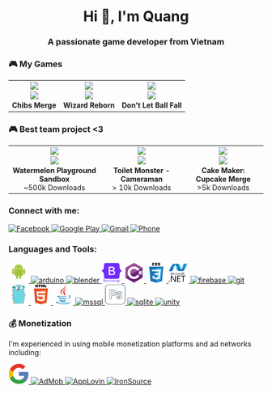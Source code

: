 <h1 align="center">Hi 👋, I'm Quang</h1>
<h3 align="center">A passionate game developer from Vietnam</h3>
<h3 align="left">🎮 My Games</h3>
<table>
  <tr>
    <td align="center">
      <img src="https://play-lh.googleusercontent.com/RZnSkz3o07tZYRUT5u89sSpYQY0bXi4AxWs_2aU4ixfWZqw9xtEDIuEnKSBDq0ey-eo=w416-h235-rw" width="300"/><br/>
      <img src="https://play-lh.googleusercontent.com/RT4a1tFu4y__aIzqYBS7zWuj6n1fujtpdz84cf2ZZnoFyiKnR1ZHFQ1lSPcI7QyNhO0=s64-rw" width="40"/>  
      <br/><b>Chibs Merge</b><br/>
    </td>
    <td align="center">
      <img src="https://play-lh.googleusercontent.com/FZlFzP7OcE9yzPOEVnjCzctphb2Vd-8KP_JEEGNDmrri3xoLSPiHO0jxv8gtwYam8wA=w416-h235-rw" width="300"/><br/>
      <img src="https://play-lh.googleusercontent.com/4CCtNGK1oqvkzKpJ4npl8XG9D34SRRcqP2ysdMbQ6pq5HTo6XujUD8XZNBoeQnZGTzQ=s64-rw" width="40"/>  
      <br/><b>Wizard Reborn</b><br/>
    </td>
    <td align="center">
      <img src="https://play-lh.googleusercontent.com/go7OoiU6lnoSgcqDYhXw11Iw6cWrplspIzEwwo8ZhS604L04pbqAWJKJf_pYep9WbpQf=w416-h235-rw" width="300"/><br/>
      <img src="https://play-lh.googleusercontent.com/woIDSohLxJTcCXcPFsJvyefVM2ZQreujPycgSeBu1ysFgsANU0Rc7GuwxCgIGLuNX00=s64-rw" width="40"/>  
      <br/><b>Don't Let Ball Fall</b><br/>
    </td>
  </tr>
</table>

<h3 align="left">🎮 Best team project <3 </h3>
<table>
  <tr>
    <td align="center">
      <img src="https://play-lh.googleusercontent.com/jZt7LM13waaFZaawgD2rlSyLiy9NsLdz3gf13wQqQjTDcXqAXrAxBA2934c5YrP1ISg=w416-h235-rw" width="300"/><br/>
      <img src="https://play-lh.googleusercontent.com/pL_xchUwMUZijYH5FcM0eKVxcsNEtQTBR4DOijwSkBIhdc7k5XHhUVADZTDjIXo_wYbx=s64-rw" width="40"/>  
      <br/><b>Watermelon Playground Sandbox</b><br/> ~500k Downloads
    </td>
    <td align="center">
      <img src="https://play-lh.googleusercontent.com/J-XJZo7Q_Md3eZY-RhCRZS1LPU0yJRZLNCUuwzzH3DOVKAzOdk7bRZG5VM4yieV7Rg=w526-h296-rw" width="300"/><br/>
      <img src="https://play-lh.googleusercontent.com/pVmXscZlyEMkU2oLl_YqJ8luPW7AoaXbiGgNSRt2l1YvkCtANXoMIWswS-at_VAB4Jg=s48-rw" width="40"/>  
      <br/><b>Toilet Monster - Cameraman</b><br/> > 10k Downloads
    </td>
    <td align="center">
      <img src="https://play-lh.googleusercontent.com/5_JFWAP7Qe2UuKG_ab2UbOVjCEuJSBscgaeVh3S9ZeIbQyXXQu1XJOPFDtj4O5E8HFg=w416-h235-rw" width="300"/><br/>
      <img src="https://play-lh.googleusercontent.com/buTrW1aaXBJUhQ2Hy5Ceku0T8BU4wTFKL-amsHSEq69rBmcZ0ZP0aRYh1RES5Lh_gCg=s64-rw" width="40"/>  
      <br/><b>Cake Maker: Cupcake Merge</b><br/> >5k Downloads
    </td>
  </tr>
</table>

<h3 align="left">Connect with me:</h3>
<p align="left">
  <a href="https://www.facebook.com/quenggamestudio" target="_blank">
    <img src="https://img.shields.io/badge/Facebook-1877F2?style=for-the-badge&logo=facebook&logoColor=white" alt="Facebook"/>
  </a>
  <a href="https://play.google.com/store/apps/developer?id=Queng+Studio&&gl=us" target="_blank">
    <img src="https://img.shields.io/badge/Google_Play-414141?style=for-the-badge&logo=google-play&logoColor=white" alt="Google Play"/>
  </a>
  <a href="quengstudio@gmail.com" target="_blank">
    <img src="https://img.shields.io/badge/Gmail-D14836?style=for-the-badge&logo=gmail&logoColor=white" alt="Gmail"/>
  </a>
  <a href="tel:+84332530479" target="_blank">
    <img src="https://img.shields.io/badge/Phone-25D366?style=for-the-badge&logo=whatsapp&logoColor=white" alt="Phone"/>
  </a>
</p>
<p align="left">
</p>

<h3 align="left">Languages and Tools:</h3>
<p align="left"> <a href="https://developer.android.com" target="_blank" rel="noreferrer"> <img src="https://raw.githubusercontent.com/devicons/devicon/master/icons/android/android-original-wordmark.svg" alt="android" width="40" height="40"/> </a> <a href="https://www.arduino.cc/" target="_blank" rel="noreferrer"> <img src="https://cdn.worldvectorlogo.com/logos/arduino-1.svg" alt="arduino" width="40" height="40"/> </a> <a href="https://www.blender.org/" target="_blank" rel="noreferrer"> <img src="https://download.blender.org/branding/community/blender_community_badge_white.svg" alt="blender" width="40" height="40"/> </a> <a href="https://getbootstrap.com" target="_blank" rel="noreferrer"> <img src="https://raw.githubusercontent.com/devicons/devicon/master/icons/bootstrap/bootstrap-plain-wordmark.svg" alt="bootstrap" width="40" height="40"/> </a> <a href="https://www.w3schools.com/cs/" target="_blank" rel="noreferrer"> <img src="https://raw.githubusercontent.com/devicons/devicon/master/icons/csharp/csharp-original.svg" alt="csharp" width="40" height="40"/> </a> <a href="https://www.w3schools.com/css/" target="_blank" rel="noreferrer"> <img src="https://raw.githubusercontent.com/devicons/devicon/master/icons/css3/css3-original-wordmark.svg" alt="css3" width="40" height="40"/> </a> <a href="https://dotnet.microsoft.com/" target="_blank" rel="noreferrer"> <img src="https://raw.githubusercontent.com/devicons/devicon/master/icons/dot-net/dot-net-original-wordmark.svg" alt="dotnet" width="40" height="40"/> </a> <a href="https://firebase.google.com/" target="_blank" rel="noreferrer"> <img src="https://www.vectorlogo.zone/logos/firebase/firebase-icon.svg" alt="firebase" width="40" height="40"/> </a> <a href="https://git-scm.com/" target="_blank" rel="noreferrer"> <img src="https://www.vectorlogo.zone/logos/git-scm/git-scm-icon.svg" alt="git" width="40" height="40"/> </a> <a href="https://golang.org" target="_blank" rel="noreferrer"> <img src="https://raw.githubusercontent.com/devicons/devicon/master/icons/go/go-original.svg" alt="go" width="40" height="40"/> </a> <a href="https://www.w3.org/html/" target="_blank" rel="noreferrer"> <img src="https://raw.githubusercontent.com/devicons/devicon/master/icons/html5/html5-original-wordmark.svg" alt="html5" width="40" height="40"/> </a> <a href="https://www.java.com" target="_blank" rel="noreferrer"> <img src="https://raw.githubusercontent.com/devicons/devicon/master/icons/java/java-original.svg" alt="java" width="40" height="40"/> </a> <a href="https://www.microsoft.com/en-us/sql-server" target="_blank" rel="noreferrer"> <img src="https://www.svgrepo.com/show/303229/microsoft-sql-server-logo.svg" alt="mssql" width="40" height="40"/> </a> <a href="https://www.photoshop.com/en" target="_blank" rel="noreferrer"> <img src="https://raw.githubusercontent.com/devicons/devicon/master/icons/photoshop/photoshop-line.svg" alt="photoshop" width="40" height="40"/> </a> <a href="https://www.sqlite.org/" target="_blank" rel="noreferrer"> <img src="https://www.vectorlogo.zone/logos/sqlite/sqlite-icon.svg" alt="sqlite" width="40" height="40"/> </a> <a href="https://unity.com/" target="_blank" rel="noreferrer"> <img src="https://www.vectorlogo.zone/logos/unity3d/unity3d-icon.svg" alt="unity" width="40" height="40"/> </a> </p>

<h3 align="left">💰 Monetization</h3>
I'm experienced in using mobile monetization platforms and ad networks including:
<p align="left">
  <a href="https://ads.google.com/" target="_blank" rel="noreferrer">
    <img src="https://raw.githubusercontent.com/devicons/devicon/master/icons/google/google-original.svg" alt="AdMob" width="40" height="40"/>
  </a>
   <a href="https://admob.google.com/" target="_blank" rel="noreferrer">
    <img src="https://storage.googleapis.com/gweb-uniblog-publish-prod/images/logo_admob_800px_logo_admob.width-500.format-webp.webp" alt="AdMob" width="40" height="40"/>
  </a>
  <a href="https://www.applovin.com/" target="_blank" rel="noreferrer">
    <img src="https://www.applovin.com/wp-content/uploads/2021/05/AppLovin_Logo_Vert_Blue_2019_RGB-01.png" alt="AppLovin" width="40" height="40"/>
  </a>
  <a href="https://www.is.com/" target="_blank" rel="noreferrer">
    <img src="https://avatars.githubusercontent.com/u/77577308?s=280&v=4" alt="IronSource" width="40" height="40"/>
  </a>
</p>

